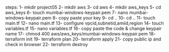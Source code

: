 steps:
1- mkdir project05
2- mkdir aws
3- cd aws
4- mkdir aws_keys
5- cd aws_keys
6- touch mumbai-windows-keypair.pem
7- nano mumbai-windows-keypair.pem
8- copy paste your key 
9- cd ..
10- cd ..
11- touch main.tf
12- nano main.tf
13- configure vpcid,subnetid,amiid,region
14- touch variables.tf
15- nano variables.tf
16- copy paste the code & change keypair name
17- chmod 400 aws/aws_keys/mumbai-windows-keypair.pem
18- terraform init
19- terraform plan
20- terraform apply
21- copy public ip and check in browser
22- terraform destroy



